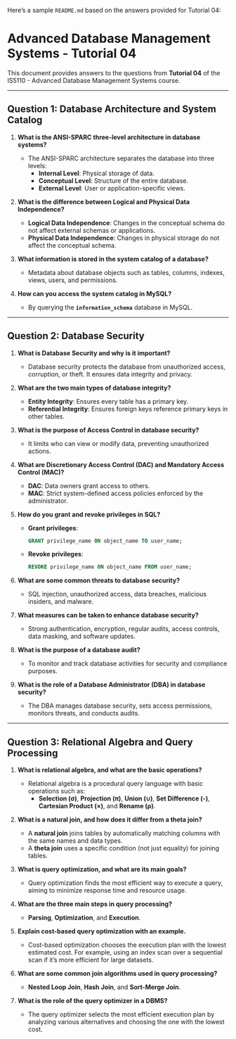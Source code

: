 Here’s a sample `README.md` based on the answers provided for Tutorial 04:

# Advanced Database Management Systems - Tutorial 04

This document provides answers to the questions from **Tutorial 04** of the IS5110 - Advanced Database Management Systems course.

---

## Question 1: Database Architecture and System Catalog

1. **What is the ANSI-SPARC three-level architecture in database systems?**
   - The ANSI-SPARC architecture separates the database into three levels: 
     - **Internal Level**: Physical storage of data.
     - **Conceptual Level**: Structure of the entire database.
     - **External Level**: User or application-specific views.

2. **What is the difference between Logical and Physical Data Independence?**
   - **Logical Data Independence**: Changes in the conceptual schema do not affect external schemas or applications.
   - **Physical Data Independence**: Changes in physical storage do not affect the conceptual schema.

3. **What information is stored in the system catalog of a database?**
   - Metadata about database objects such as tables, columns, indexes, views, users, and permissions.

4. **How can you access the system catalog in MySQL?**
   - By querying the **`information_schema`** database in MySQL.

---

## Question 2: Database Security

1. **What is Database Security and why is it important?**
   - Database security protects the database from unauthorized access, corruption, or theft. It ensures data integrity and privacy.

2. **What are the two main types of database integrity?**
   - **Entity Integrity**: Ensures every table has a primary key.
   - **Referential Integrity**: Ensures foreign keys reference primary keys in other tables.

3. **What is the purpose of Access Control in database security?**
   - It limits who can view or modify data, preventing unauthorized actions.

4. **What are Discretionary Access Control (DAC) and Mandatory Access Control (MAC)?**
   - **DAC**: Data owners grant access to others.
   - **MAC**: Strict system-defined access policies enforced by the administrator.

5. **How do you grant and revoke privileges in SQL?**
   - **Grant privileges**:
     ```sql
     GRANT privilege_name ON object_name TO user_name;
     ```
   - **Revoke privileges**:
     ```sql
     REVOKE privilege_name ON object_name FROM user_name;
     ```

6. **What are some common threats to database security?**
   - SQL injection, unauthorized access, data breaches, malicious insiders, and malware.

7. **What measures can be taken to enhance database security?**
   - Strong authentication, encryption, regular audits, access controls, data masking, and software updates.

8. **What is the purpose of a database audit?**
   - To monitor and track database activities for security and compliance purposes.

9. **What is the role of a Database Administrator (DBA) in database security?**
   - The DBA manages database security, sets access permissions, monitors threats, and conducts audits.

---

## Question 3: Relational Algebra and Query Processing

1. **What is relational algebra, and what are the basic operations?**
   - Relational algebra is a procedural query language with basic operations such as:
     - **Selection (σ)**, **Projection (π)**, **Union (∪)**, **Set Difference (-)**, **Cartesian Product (×)**, and **Rename (ρ)**.

2. **What is a natural join, and how does it differ from a theta join?**
   - A **natural join** joins tables by automatically matching columns with the same names and data types.
   - A **theta join** uses a specific condition (not just equality) for joining tables.

3. **What is query optimization, and what are its main goals?**
   - Query optimization finds the most efficient way to execute a query, aiming to minimize response time and resource usage.

4. **What are the three main steps in query processing?**
   - **Parsing**, **Optimization**, and **Execution**.

5. **Explain cost-based query optimization with an example.**
   - Cost-based optimization chooses the execution plan with the lowest estimated cost. For example, using an index scan over a sequential scan if it’s more efficient for large datasets.

6. **What are some common join algorithms used in query processing?**
   - **Nested Loop Join**, **Hash Join**, and **Sort-Merge Join**.

7. **What is the role of the query optimizer in a DBMS?**
   - The query optimizer selects the most efficient execution plan by analyzing various alternatives and choosing the one with the lowest cost.

